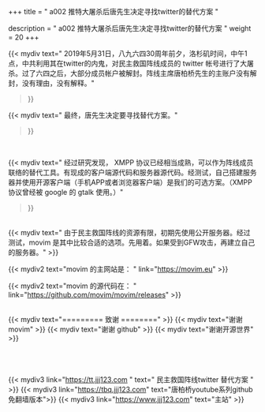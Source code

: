 +++
title = " a002 推特大屠杀后唐先生决定寻找twitter的替代方案 "

description = " a002 推特大屠杀后唐先生决定寻找twitter的替代方案 "
weight = 20
+++


{{< mydiv 
text=" 2019年5月31日，八九六四30周年前夕，洛杉矶时间，中午1点，中共利用其在twitter的内鬼，对民主救国阵线成员的 twitter 帐号进行了大屠杀。过了六四之后，大部分成员帐户被解封。阵线主席唐柏桥先生的主账户没有解封，没有理由，没有解释。"
>}}

{{< mydiv 
text=" 最终，唐先生决定要寻找替代方案。"
>}}

<br>

{{< mydiv 
text=" 经过研究发现， XMPP 协议已经相当成熟，可以作为阵线成员联络的替代工具。有现成的客户端源代码和服务器源代码。经测试，自己搭建服务器并使用开源客户端（手机APP或者浏览器客户端）是我们的可选方案。（XMPP 协议曾经被 google 的 gtalk 使用。）"
>}}

<br>
{{< mydiv 
text=" 由于民主救国阵线的资源有限，初期先使用公开服务器。经过测试，movim 是其中比较合适的选项。先用着。如果受到GFW攻击，再建立自己的服务器。"
>}}

{{< mydiv2 text="movim 的主网站是：  " link="https://movim.eu" >}}

{{< mydiv2 text="movim 的源代码在：  " link="https://github.com/movim/movim/releases" >}}

<br>
{{< mydiv text="========= 致谢 ========" >}}
{{< mydiv text="谢谢 movim" >}}
{{< mydiv text="谢谢 github" >}}
{{< mydiv text="谢谢开源世界" >}}


<br><br><br>
{{< mydiv3 link="https://tt.jjj123.com " text=" 民主救国阵线twitter 替代方案 " >}}
{{< mydiv3 link="https://tbq.jjj123.com" text="唐柏桥youtube系列github免翻墙版本">}}
{{< mydiv3 link="https://www.jjj123.com" text="主站" >}}

